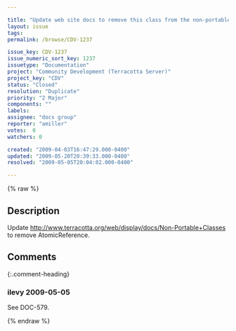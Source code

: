 ```yaml
---

title: "Update web site docs to remove this class from the non-portable classes page"
layout: issue
tags: 
permalink: /browse/CDV-1237

issue_key: CDV-1237
issue_numeric_sort_key: 1237
issuetype: "Documentation"
project: "Community Development (Terracotta Server)"
project_key: "CDV"
status: "Closed"
resolution: "Duplicate"
priority: "2 Major"
components: ""
labels: 
assignee: "docs group"
reporter: "amiller"
votes:  0
watchers: 0

created: "2009-04-03T16:47:29.000-0400"
updated: "2009-05-20T20:39:33.000-0400"
resolved: "2009-05-05T20:04:02.000-0400"

---
```




{% raw %}



## Description

<div markdown="1" class="description">

Update http://www.terracotta.org/web/display/docs/Non-Portable+Classes to remove AtomicReference.

</div>

## Comments


{:.comment-heading}
### **ilevy** <span class="date">2009-05-05</span>

<div markdown="1" class="comment">

See DOC-579.

</div>



{% endraw %}

